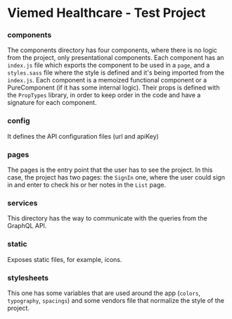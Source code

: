 # Viemed Healthcare - Test Project
### components
The components directory has four components, where there is no logic from the project, only presentational components. Each component has an `index.js` file which exports the component to be used in a `page`, and a `styles.sass` file where the style is defined and it's being imported from the `index.js`. Each component is a memoized functional component or a PureComponent (if it has some internal logic). Their props is defined with the `PropTypes` library, in order to keep order in the code and have a signature for each component.

### config
It defines the API configuration files (url and apiKey)

### pages
The pages is the entry point that the user has to see the project. In this case, the project has two pages: the `SignIn` one, where the user could sign in and enter to check his or her notes in the `List` page.

### services
This directory has the way to communicate with the queries from the GraphQL API.

### static
Exposes static files, for example, icons.

### stylesheets
This one has some variables that are used around the app (`colors`, `typography`, `spacings`) and some vendors file that normalize the style of the project.
